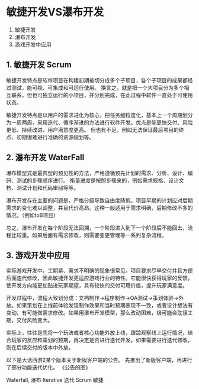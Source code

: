 # 敏捷开发VS瀑布开发
1. 敏捷开发
2. 瀑布开发
3. 游戏开发中应用
## 1. 敏捷开发 Scrum
敏捷开发特点是软件项目在构建初期被切分成多个子项目，各个子项目的成果都经过测试，能可视、可集成和可运行使用。
换言之，就是把一个大项目分为多个相互联系，但也可独立运行的小项目，并分别完成，在此过程中软件一直处于可使用状态。

敏捷开发特点是以用户的需求进化为核心，把任务细粒度化，基本上一个周期划分为一周两周，采用迭代、循序渐进的方法进行软件开发。优点是能更快交付、风险更低、持续改进、用户满意度更高。
但也有不足，例如无法保证最后项目的终点、初期很难进行准确的资源规划等。

## 2. 瀑布开发 WaterFall
瀑布模型式是最典型的预见性的方法，严格遵循预先计划的需求、分析、设计、编码、测试的步骤顺序进行。
衡量进度是按照步骤来的，例如需求规格、设计文档、测试计划和代码审阅等等。

瀑布开发存在主要的问题是，严格分级导致自由度降低。项目早期的计划应对后期需求的变化难以调整，并且代价高昂。这种一般适用于需求明确，后期修改不多的情况。（例如toB项目）

总之，瀑布开发在每个阶段无法回溯，一个阶段进入到下一个阶段后不能回去，流程比较重。如果后面有需求修改，则需要变更管理等一系列复杂流程。


## 3. 游戏开发中应用
实际游戏开发中，工期紧、需求不明确的现象很常见。项目要求尽早交付并且方便后面迭代修改，因此敏捷开发更适应游戏行业的特性。它能很快获得玩家的反馈，使开发方向能更加贴进玩家期望，具有较快的交付可用价值，提升玩家满意度。

开发过程中，流程大致划分成：文档制作->程序制作->QA测试->策划体验->外放。如果策划在上线前体验发现制作效果和当时预期表现不一致，或者设计想法有变动，有可能做需求修改。如果用瀑布开发模型，那么改动困难，极可能会耽误工期，交付风险变大。

实际上，往往是先将一个玩法或者核心功能外放上线，跟踪观察线上运行情况，结合玩家的反应和策划的预期，再决定是否进行迭代开发。如果需要进行迭代修改，则在后续交付的版本中外放。

以下是大话西游2某个版本关于新版客户端的公告。
先推出了新版客户端，再进行了部分功能迭代优化。
《公告的图》


Waterfall, 瀑布
Iterative 迭代
Scrum 敏捷
